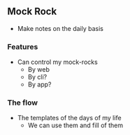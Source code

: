 ## Mock Rock

- Make notes on the daily basis

### Features

- Can control my mock-rocks
  - By web
  - By cli?
  - By app?

### The flow

- The templates of the days of my life
  - We can use them and fill of them
